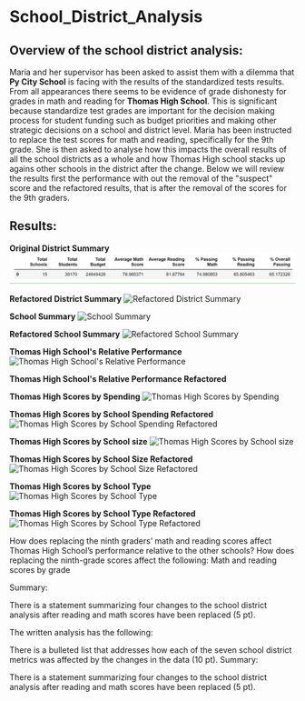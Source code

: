 # School_District_Analysis

## Overview of the school district analysis:

Maria and her supervisor has been asked to assist them with a dilemma that __Py City School__ is facing with the results of the standardized tests results.  From all appearances there seems to be evidence of grade dishonesty for grades in math and reading for __Thomas High School__. This is significant because standardize test grades are important for the decision making process for student funding such as budget priorities and making other strategic decisions on a school and district level. 
Maria has been instructed to replace the test scores for math and reading, specifically for the 9th grade. She is then asked to analyse how this impacts the overall results of all the school districts as a whole and how Thomas High school stacks up agains other schools in the district after the change. Below we will review the results first the performance with out the removal of the "suspect" score and the refactored results, that is after the removal of the scores for the 9th graders.

## Results:

**Original District Summary**
![District Summary](https://github.com/wallaceportia/School_District_Analysis/blob/main/Resources/Resource_pics/District_Summary.PNG)

**Refactored District Summary**
![Refactored District Summary]()

**School Summary**
![School Summary]()

**Refactored School Summary**
![Refactored School Summary]()

**Thomas High School's Relative Performance**
![Thomas High School's Relative Performance]()

**Thomas High School's Relative Performance Refactored**
![]()

**Thomas High Scores by Spending**
![Thomas High Scores by Spending]()

**Thomas High Scores by School Spending Refactored** 
![Thomas High Scores by School Spending Refactored]()

**Thomas High Scores by School size**
![Thomas High Scores by School size]()

**Thomas High Scores by School Size Refactored**
![Thomas High Scores by School Size Refactored]()

**Thomas High Scores by School Type**
![Thomas High Scores by School Type]()

**Thomas High Scores by School Type Refactored**
![Thomas High Scores by School Type Refactored]()


How does replacing the ninth graders’ math and reading scores affect Thomas High School’s performance relative to the other schools?
How does replacing the ninth-grade scores affect the following:
Math and reading scores by grade



Summary:

There is a statement summarizing four changes to the school district analysis after reading and math scores have been replaced (5 pt).




The written analysis has the following:



There is a bulleted list that addresses how each of the seven school district metrics was affected by the changes in the data (10 pt).
Summary:

There is a statement summarizing four changes to the school district analysis after reading and math scores have been replaced (5 pt).
